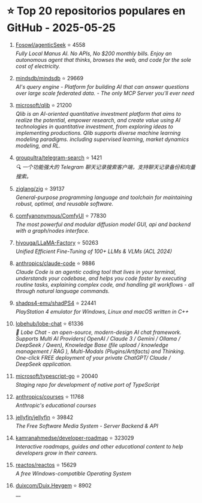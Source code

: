 # ⭐ Top 20 repositorios populares en GitHub - 2025-05-25

1. [Fosowl/agenticSeek](https://github.com/Fosowl/agenticSeek) ⭐ 4558  
   _Fully Local Manus AI. No APIs, No $200 monthly bills. Enjoy an autonomous agent that thinks, browses the web, and code for the sole cost of electricity._

2. [mindsdb/mindsdb](https://github.com/mindsdb/mindsdb) ⭐ 29669  
   _AI's query engine - Platform for building AI that can answer questions over large scale federated data. - The only MCP Server you'll ever need_

3. [microsoft/qlib](https://github.com/microsoft/qlib) ⭐ 21200  
   _Qlib is an AI-oriented quantitative investment platform that aims to realize the potential, empower research, and create value using AI technologies in quantitative investment, from exploring ideas to implementing productions. Qlib supports diverse machine learning modeling paradigms. including supervised learning, market dynamics modeling, and RL._

4. [groupultra/telegram-search](https://github.com/groupultra/telegram-search) ⭐ 1421  
   _🔍 一个功能强大的 Telegram 聊天记录搜索客户端，支持聊天记录备份和向量搜索。_

5. [ziglang/zig](https://github.com/ziglang/zig) ⭐ 39137  
   _General-purpose programming language and toolchain for maintaining robust, optimal, and reusable software._

6. [comfyanonymous/ComfyUI](https://github.com/comfyanonymous/ComfyUI) ⭐ 77830  
   _The most powerful and modular diffusion model GUI, api and backend with a graph/nodes interface._

7. [hiyouga/LLaMA-Factory](https://github.com/hiyouga/LLaMA-Factory) ⭐ 50263  
   _Unified Efficient Fine-Tuning of 100+ LLMs & VLMs (ACL 2024)_

8. [anthropics/claude-code](https://github.com/anthropics/claude-code) ⭐ 9886  
   _Claude Code is an agentic coding tool that lives in your terminal, understands your codebase, and helps you code faster by executing routine tasks, explaining complex code, and handling git workflows - all through natural language commands._

9. [shadps4-emu/shadPS4](https://github.com/shadps4-emu/shadPS4) ⭐ 22441  
   _PlayStation 4 emulator for Windows, Linux and macOS written in C++_

10. [lobehub/lobe-chat](https://github.com/lobehub/lobe-chat) ⭐ 61336  
   _🤯 Lobe Chat - an open-source, modern-design AI chat framework. Supports Multi AI Providers( OpenAI / Claude 3 / Gemini / Ollama / DeepSeek / Qwen), Knowledge Base (file upload / knowledge management / RAG ), Multi-Modals (Plugins/Artifacts) and Thinking. One-click FREE deployment of your private ChatGPT/ Claude / DeepSeek application._

11. [microsoft/typescript-go](https://github.com/microsoft/typescript-go) ⭐ 20040  
   _Staging repo for development of native port of TypeScript_

12. [anthropics/courses](https://github.com/anthropics/courses) ⭐ 11768  
   _Anthropic's educational courses_

13. [jellyfin/jellyfin](https://github.com/jellyfin/jellyfin) ⭐ 39842  
   _The Free Software Media System - Server Backend & API_

14. [kamranahmedse/developer-roadmap](https://github.com/kamranahmedse/developer-roadmap) ⭐ 323029  
   _Interactive roadmaps, guides and other educational content to help developers grow in their careers._

15. [reactos/reactos](https://github.com/reactos/reactos) ⭐ 15629  
   _A free Windows-compatible Operating System_

16. [duixcom/Duix.Heygem](https://github.com/duixcom/Duix.Heygem) ⭐ 8902  
   __


<!-- Última actualización: 2025-05-25T20:53:01.063339 UTC -->